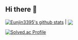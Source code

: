 ## Hi there 👋

<!--
**Eunjin3395/Eunjin3395** is a ✨ _special_ ✨ repository because its `README.md` (this file) appears on your GitHub profile.

Here are some ideas to get you started:

- 🔭 I’m currently working on ...
- 🌱 I’m currently learning ...
- 👯 I’m looking to collaborate on ...
- 🤔 I’m looking for help with ...
- 💬 Ask me about ...
- 📫 How to reach me: ...
- 😄 Pronouns: ...
- ⚡ Fun fact: ...
-->

<a href="https://github.com/Eunjin3395/github-readme-stats"><img align="center" src="https://github-readme-stats.vercel.app/api?username=Eunjin3395&hide=stars&theme=dracula&hide_border=true&show_icons=true" alt="Eunjin3395's github stats" /></a> | <a href="https://github.com/Eunjin3395/github-readme-stats"><img align="center" src="https://github-readme-stats.vercel.app/api/top-langs/?username=Eunjin3395&layout=compact&theme=dracula&hide_border=true" /></a>

[![Solved.ac Profile](http://mazassumnida.wtf/api/v2/generate_badge?boj=jennyeunjin)](https://solved.ac/jennyeunjin/)
